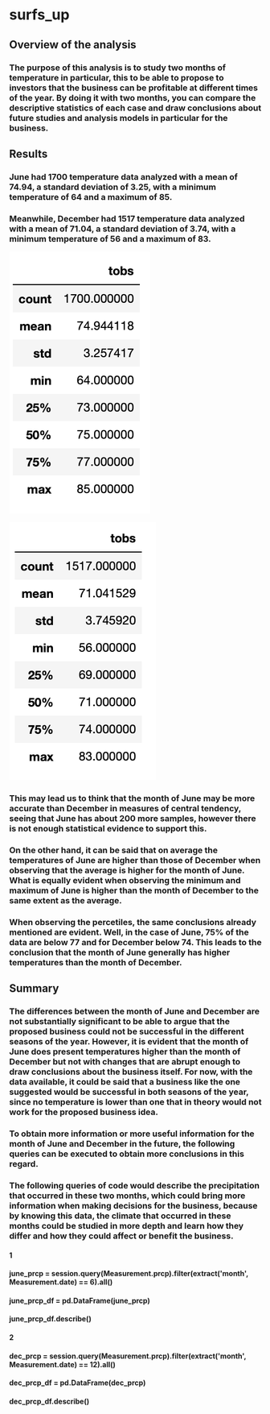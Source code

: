 # surfs_up

## Overview of the analysis

### The purpose of this analysis is to study two months of temperature in particular, this to be able to propose to investors that the business can be profitable at different times of the year. By doing it with two months, you can compare the descriptive statistics of each case and draw conclusions about future studies and analysis models in particular for the business.

## Results

### June had 1700 temperature data analyzed with a mean of 74.94, a standard deviation of 3.25, with a minimum temperature of 64 and a maximum of 85.

### Meanwhile, December had 1517 temperature data analyzed with a mean of 71.04, a standard deviation of 3.74, with a minimum temperature of 56 and a maximum of 83.

![June](https://github.com/jjgomezg17/surfs_up/blob/main/Images/June.png)

![December](https://github.com/jjgomezg17/surfs_up/blob/main/Images/December.png)

### This may lead us to think that the month of June may be more accurate than December in measures of central tendency, seeing that June has about 200 more samples, however there is not enough statistical evidence to support this.

### On the other hand, it can be said that on average the temperatures of June are higher than those of December when observing that the average is higher for the month of June. What is equally evident when observing the minimum and maximum of June is higher than the month of December to the same extent as the average.

### When observing the percetiles, the same conclusions already mentioned are evident. Well, in the case of June, 75% of the data are below 77 and for December below 74. This leads to the conclusion that the month of June generally has higher temperatures than the month of December.

## Summary

### The differences between the month of June and December are not substantially significant to be able to argue that the proposed business could not be successful in the different seasons of the year. However, it is evident that the month of June does present temperatures higher than the month of December but not with changes that are abrupt enough to draw conclusions about the business itself. For now, with the data available, it could be said that a business like the one suggested would be successful in both seasons of the year, since no temperature is lower than one that in theory would not work for the proposed business idea.

### To obtain more information or more useful information for the month of June and December in the future, the following queries can be executed to obtain more conclusions in this regard.

### The following queries of code would describe the precipitation that occurred in these two months, which could bring more information when making decisions for the business, because by knowing this data, the climate that occurred in these months could be studied in more depth and learn how they differ and how they could affect or benefit the business.

#### 1
#### june_prcp = session.query(Measurement.prcp).filter(extract('month', Measurement.date) == 6).all()
#### june_prcp_df = pd.DataFrame(june_prcp)
#### june_prcp_df.describe()

#### 2
#### dec_prcp = session.query(Measurement.prcp).filter(extract('month', Measurement.date) == 12).all()
#### dec_prcp_df = pd.DataFrame(dec_prcp)
#### dec_prcp_df.describe()
